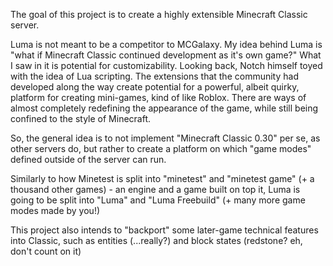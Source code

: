 The goal of this project is to create a highly extensible Minecraft Classic server.

Luma is not meant to be a competitor to MCGalaxy. My idea behind Luma is "what if Minecraft Classic continued development as it's own game?" What I saw in it is potential for customizability. Looking back, Notch himself toyed with the idea of Lua scripting. The extensions that the community had developed along the way create potential for a powerful, albeit quirky, platform for creating mini-games, kind of like Roblox. There are ways of almost completely redefining the appearance of the game, while still being confined to the style of Minecraft.

So, the general idea is to not implement "Minecraft Classic 0.30" per se, as other servers do, but rather to create a platform on which "game modes" defined outside of the server can run.

Similarly to how Minetest is split into "minetest" and "minetest game" (+ a thousand other games) - an engine and a game built on top it, Luma is going to be split into "Luma" and "Luma Freebuild" (+ many more game modes made by you!)

This project also intends to "backport" some later-game technical features into Classic, such as entities (...really?) and block states (redstone? eh, don't count on it)